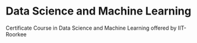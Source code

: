 # Data Science and Machine Learning
Certificate Course in Data Science and Machine Learning offered by IIT-Roorkee
